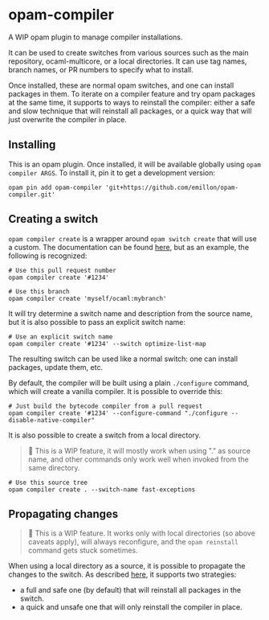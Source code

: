 opam-compiler
=============

A WIP opam plugin to manage compiler installations.

It can be used to create switches from various sources such as the main
repository, ocaml-multicore, or a local directories. It can use tag names,
branch names, or PR numbers to specify what to install.

Once installed, these are normal opam switches, and one can install packages in
them. To iterate on a compiler feature and try opam packages at the same time,
it supports to ways to reinstall the compiler: either a safe and slow technique
that will reinstall all packages, or a quick way that will just overwrite the
compiler in place.

Installing
----------

This is an opam plugin. Once installed, it will be available globally using
`opam compiler ARGS`. To install it, pin it to get a development version:

    opam pin add opam-compiler 'git+https://github.com/emillon/opam-compiler.git'

Creating a switch
-----------------

`opam compiler create` is a wrapper around `opam switch create` that will use a
custom. The documentation can be found [here](doc/create.txt), but as an
example, the following is recognized:

    # Use this pull request number
    opam compiler create '#1234'

    # Use this branch
    opam compiler create 'myself/ocaml:mybranch'

It will try determine a switch name and description from the source name, but it
is also possible to pass an explicit switch name:

    # Use an explicit switch name
    opam compiler create '#1234' --switch optimize-list-map

The resulting switch can be used like a normal switch: one can install packages,
update them, etc.

By default, the compiler will be built using a plain `./configure` command,
which will create a vanilla compiler. It is possible to override this:

    # Just build the bytecode compiler from a pull request
    opam compiler create '#1234' --configure-command "./configure --disable-native-compiler"

It is also possible to create a switch from a local directory.

> :construction: This is a WIP feature, it will mostly work when using "." as
> source name, and other commands only work well when invoked from the same
> directory.

    # Use this source tree
    opam compiler create . --switch-name fast-exceptions

Propagating changes
-------------------

> :construction: This is a WIP feature. It works only with local directories (so
> above caveats apply), will always reconfigure, and the `opam reinstall`
> command gets stuck sometimes.

When using a local directory as a source, it is possible to propagate the
changes to the switch. As described [here](doc/reinstall.txt), it supports two
strategies:

- a full and safe one (by default) that will reinstall all packages in the
  switch.
- a quick and unsafe one that will only reinstall the compiler in place.
